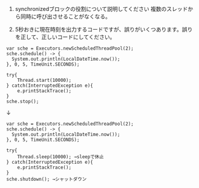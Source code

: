 1. synchronizedブロックの役割について説明してください
  複数のスレッドから同時に呼び出させることがなくなる。

2. 5秒おきに現在時刻を出力するコードですが、誤りがいくつあります。誤りを正して、正しいコードにしてください。
  ```
  var sche = Executors.newScheduledThreadPool(2);
  sche.schedule() -> {
    System.out.println(LocalDateTime.now());
  }, 0, 5, TimeUnit.SECONDS);

  try{
      Thread.start(10000);
  } catch(InterruptedException e){
      e.printStackTrace();
  }
  sche.stop();
  ```
  ↓
  ```
  var sche = Executors.newScheduledThreadPool(2);
  sche.schedule() -> {
    System.out.println(LocalDateTime.now());
  }, 0, 5, TimeUnit.SECONDS);

  try{
      Thread.sleep(10000); →sleepで休止
  } catch(InterruptedException e){
      e.printStackTrace();
  }
  sche.shutdown(); →シャットダウン
  ```